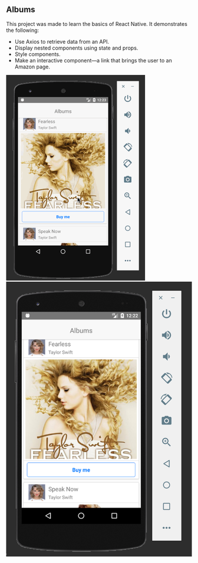 ## Albums

This project was made to learn the basics of React Native. It demonstrates the following:

- Use Axios to retrieve data from an API.
- Display nested components using state and props.
- Style components.
- Make an interactive component—a link that brings the user to an Amazon page.

![Demo](https://github.com/ReganRyanNZ/react-native-albums/blob/master/public/albums_demo.gif)
![Screenshot](https://github.com/ReganRyanNZ/react-native-albums/blob/master/public/albums_screenshot.png)
